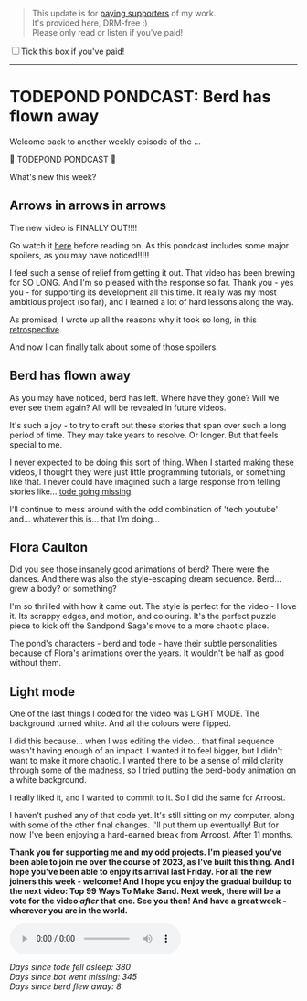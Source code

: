 > This update is for [paying supporters](https://patreon.com/TodePond) of my work.<br>
> It's provided here, DRM-free :)<br>
> Please only read or listen if you've paid!

<input id="paid-checkbox" type="checkbox"><label for="paid-checkbox">Tick this box if you've paid!</label>

<script>
  const key = 'pondcast/paid'
  const paid = localStorage.getItem(key)
  const checkbox = document.getElementById('paid-checkbox')
  if (paid) {
    checkbox.checked = true
  }
  checkbox.addEventListener('change', () => {
    if (checkbox.checked) {
      localStorage.setItem(key, 'true')
    } else {
      localStorage.removeItem(key)
    }
  })
</script>

<hr>

# TODEPOND PONDCAST: Berd has flown away

Welcome back to another weekly episode of the ...

🐸 TODEPOND PONDCAST 🐸

What's new this week?

## Arrows in arrows in arrows

The new video is FINALLY OUT!!!!

Go watch it [here](https://www.youtube.com/watch?v=DNBKdU6XrLY) before reading on. As this pondcast includes some major spoilers, as you may have noticed!!!!!

I feel such a sense of relief from getting it out. That video has been brewing for SO LONG. And I'm so pleased with the response so far. Thank you - yes you - for supporting its development all this time. It really was my most ambitious project (so far), and I learned a lot of hard lessons along the way.

As promised, I wrote up all the reasons why it took so long, in this [retrospective](https://www.todepond.com/wikiblogarden/arroost/so-long/).

And now I can finally talk about some of those spoilers.

## Berd has flown away

As you may have noticed, berd has left. Where have they gone? Will we ever see them again? All will be revealed in future videos.

It's such a joy - to try to craft out these stories that span over such a long period of time. They may take years to resolve. Or longer. But that feels special to me.

I never expected to be doing this sort of thing. When I started making these videos, I thought they were just little programming tutorials, or something like that. I never could have imagined such a large response from telling stories like... [tode going missing](https://www.patreon.com/posts/tode-is-missing-63932887).

I'll continue to mess around with the odd combination of 'tech youtube' and... whatever this is... that I'm doing...

## Flora Caulton

Did you see those insanely good animations of berd? There were the dances. And there was also the style-escaping dream sequence. Berd... grew a body? or something?

I'm so thrilled with how it came out. The style is perfect for the video - I love it. Its scrappy edges, and motion, and colouring. It's the perfect puzzle piece to kick off the Sandpond Saga's move to a more chaotic place.

The pond's characters - berd and tode - have their subtle personalities because of Flora's animations over the years. It wouldn't be half as good without them.

## Light mode

One of the last things I coded for the video was LIGHT MODE. The background turned white. And all the colours were flipped.

I did this because... when I was editing the video... that final sequence wasn't having enough of an impact. I wanted it to feel bigger, but I didn't want to make it more chaotic. I wanted there to be a sense of mild clarity through some of the madness, so I tried putting the berd-body animation on a white background.

I really liked it, and I wanted to commit to it. So I did the same for Arroost.

I haven't pushed any of that code yet. It's still sitting on my computer, along with some of the other final changes. I'll put them up eventually! But for now, I've been enjoying a hard-earned break from Arroost. After 11 months.

**Thank you for supporting me and my odd projects. I'm pleased you've been able to join me over the course of 2023, as I've built this thing. And I hope you've been able to enjoy its arrival last Friday. For all the new joiners this week - welcome! And I hope you enjoy the gradual buildup to the next video: Top 99 Ways To Make Sand. Next week, there will be a vote for the video _after_ that one. See you then! And have a great week - wherever you are in the world.**

<audio controls>
  <source src="1.m4a" type="audio/x-m4a">
</audio>

_Days since tode fell asleep: 380_<br>
_Days since bot went missing: 345_<br>
_Days since berd flew away: 8_
